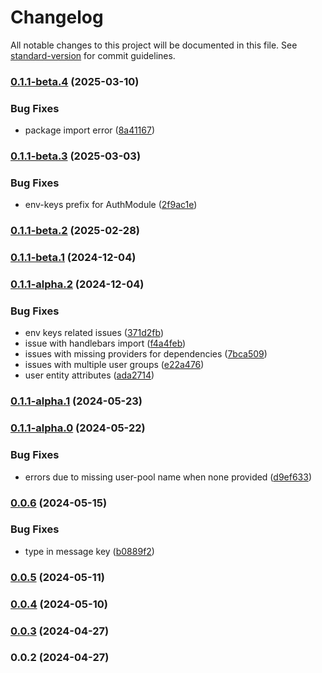 # Changelog

All notable changes to this project will be documented in this file. See [standard-version](https://github.com/conventional-changelog/standard-version) for commit guidelines.

### [0.1.1-beta.4](https://github.com/ten24group/fw24-modules/compare/v0.1.1-beta.3...v0.1.1-beta.4) (2025-03-10)


### Bug Fixes

* package import error ([8a41167](https://github.com/ten24group/fw24-modules/commit/8a4116773ec6b452395f2b704ef28edbb8d6a2c4))

### [0.1.1-beta.3](https://github.com/ten24group/fw24-modules/compare/v0.1.1-beta.2...v0.1.1-beta.3) (2025-03-03)


### Bug Fixes

* env-keys prefix for AuthModule ([2f9ac1e](https://github.com/ten24group/fw24-modules/commit/2f9ac1ea9b9f6898f209c41976afeee88f96e1b3))

### [0.1.1-beta.2](https://github.com/ten24group/fw24-modules/compare/v0.1.1-beta.1...v0.1.1-beta.2) (2025-02-28)

### [0.1.1-beta.1](https://github.com/ten24group/fw24-modules/compare/v0.1.1-alpha.2...v0.1.1-beta.1) (2024-12-04)

### [0.1.1-alpha.2](https://github.com/ten24group/fw24-modules/compare/v0.1.1-alpha.1...v0.1.1-alpha.2) (2024-12-04)


### Bug Fixes

* env keys related issues ([371d2fb](https://github.com/ten24group/fw24-modules/commit/371d2fbbd6a7d23952a655496def699c064b0f50))
* issue with handlebars import ([f4a4feb](https://github.com/ten24group/fw24-modules/commit/f4a4feb7d661c1294d99a78f2148280f6421ffb7))
* issues with missing providers for dependencies ([7bca509](https://github.com/ten24group/fw24-modules/commit/7bca509644a37e24c45030d29e6d2d8b45cac11b))
* issues with multiple user groups ([e22a476](https://github.com/ten24group/fw24-modules/commit/e22a47616c86fccaad5862081b083da779cd3dca))
* user entity attributes ([ada2714](https://github.com/ten24group/fw24-modules/commit/ada271485f52d7a2f5c8e5f60474719c37ab41cc))

### [0.1.1-alpha.1](https://github.com/ten24group/fw24-modules/compare/v0.1.1-alpha.0...v0.1.1-alpha.1) (2024-05-23)

### [0.1.1-alpha.0](https://github.com/ten24group/fw24-modules/compare/v0.0.6...v0.1.1-alpha.0) (2024-05-22)


### Bug Fixes

* errors due to missing user-pool name when none provided ([d9ef633](https://github.com/ten24group/fw24-modules/commit/d9ef633f3b795aaf54d3bc05a3c9c0d2ba72e561))

### [0.0.6](https://github.com/ten24group/fw24-modules/compare/v0.0.5...v0.0.6) (2024-05-15)


### Bug Fixes

* type in message key ([b0889f2](https://github.com/ten24group/fw24-modules/commit/b0889f2d10ee7cfe1e0821e462fe2da2f557f0e3))

### [0.0.5](https://github.com/ten24group/fw24-modules/compare/v0.0.4...v0.0.5) (2024-05-11)

### [0.0.4](https://github.com/ten24group/fw24-modules/compare/v0.0.3...v0.0.4) (2024-05-10)

### [0.0.3](https://github.com/ten24group/fw24-modules/compare/v0.0.2...v0.0.3) (2024-04-27)

### 0.0.2 (2024-04-27)
